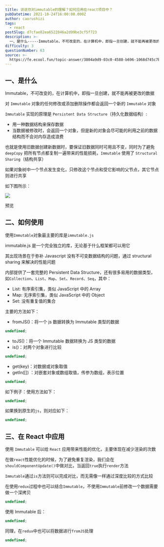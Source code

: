 ```yaml
---
title: 说说你对immutable的理解？如何应用在react项目中？
pubDatetime: 2021-10-24T16:00:00.000Z
author: caorushizi
tags:
  - react
postSlug: d7cfae82ea6522846a2d99be3cf5f723
description: >-
  一、是什么-----Immutable，不可改变的，在计算机中，即指一旦创建，就不能再被更改的数据对`Immutable`对象的任何修改或添加删除操作都会返回一个新的`Immutable`对象`Imm
difficulty: 3
questionNumber: 63
source: >-
  https://fe.ecool.fun/topic-answer/3804a9d9-03c0-4588-b696-1068d745c7b9?orderBy=updateTime&order=desc&tagId=13
---
```


## 一、是什么

Immutable，不可改变的，在计算机中，即指一旦创建，就不能再被更改的数据

对 `Immutable` 对象的任何修改或添加删除操作都会返回一个新的 `Immutable` 对象

`Immutable` 实现的原理是 `Persistent Data Structure`（持久化数据结构）:

- 用一种数据结构来保存数据
- 当数据被修改时，会返回一个对象，但是新的对象会尽可能的利用之前的数据结构而不会对内存造成浪费

也就是使用旧数据创建新数据时，要保证旧数据同时可用且不变，同时为了避免 `deepCopy` 把所有节点都复制一遍带来的性能损耗，`Immutable` 使用了 `Structural Sharing`（结构共享）

如果对象树中一个节点发生变化，只修改这个节点和受它影响的父节点，其它节点则进行共享

如下图所示：

![](https://pic4.zhimg.com/80/2b4c801a7b40eefcd4ee6767fb984fdf_720w.gif)

预览

## 二、如何使用

使用`Immutable`对象最主要的库是`immutable.js`

immutable.js 是一个完全独立的库，无论基于什么框架都可以用它

其出现场景在于弥补 Javascript 没有不可变数据结构的问题，通过 structural sharing 来解决的性能问题

内部提供了一套完整的 Persistent Data Structure，还有很多易用的数据类型，如`Collection`、`List`、`Map`、`Set`、`Record`、`Seq`，其中：

- List: 有序索引集，类似 JavaScript 中的 Array
- Map: 无序索引集，类似 JavaScript 中的 Object
- Set: 没有重复值的集合

主要的方法如下：

- fromJS()：将一个 js 数据转换为 Immutable 类型的数据

```typescript
undefined;
```

- toJS()：将一个 Immutable 数据转换为 JS 类型的数据
- is()：对两个对象进行比较

```typescript
undefined;
```

- get(key)：对数据或对象取值
- getIn(\[\]) ：对嵌套对象或数组取值，传参为数组，表示位置

```typescript
undefined;
```

如下例子：使用方法如下：

```typescript
undefined;
```

如果换到原生的`js`，则对应如下：

```typescript
undefined;
```

## 三、在 React 中应用

使用 `Immutable` 可以给 `React` 应用带来性能的优化，主要体现在减少渲染的次数

在做`react`性能优化的时候，为了避免重复渲染，我们会在`shouldComponentUpdate()`中做对比，当返回`true`执行`render`方法

`Immutable`通过`is`方法则可以完成对比，而无需像一样通过深度比较的方式比较

在使用`redux`过程中也可以结合`Immutable`，不使用`Immutable`前修改一个数据需要做一个深拷贝

```typescript
undefined;
```

使用 Immutable 后：

```typescript
undefined;
```

同理，在`redux`中也可以将数据进行`fromJS`处理

```typescript
undefined;
```
